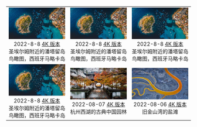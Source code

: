|     |     |     | 
|:---:|:---:|:---:| 
|![](./static/圣埃尔姆附近的潘塔留岛鸟瞰图，西班牙马略卡岛preview.jpg)<br> 2022-8-8 [4K 版本]({item.file4kUrl}) <br> 圣埃尔姆附近的潘塔留岛鸟瞰图，西班牙马略卡岛|![](./static/圣埃尔姆附近的潘塔留岛鸟瞰图，西班牙马略卡岛preview.jpg)<br> 2022-8-8 [4K 版本]({item.file4kUrl}) <br> 圣埃尔姆附近的潘塔留岛鸟瞰图，西班牙马略卡岛|![](./static/圣埃尔姆附近的潘塔留岛鸟瞰图，西班牙马略卡岛preview.jpg)<br> 2022-8-8 [4K 版本]({item.file4kUrl}) <br> 圣埃尔姆附近的潘塔留岛鸟瞰图，西班牙马略卡岛|
|![](./static/圣埃尔姆附近的潘塔留岛鸟瞰图，西班牙马略卡岛preview.jpg)<br> 2022-8-8 [4K 版本]({item.file4kUrl}) <br> 圣埃尔姆附近的潘塔留岛鸟瞰图，西班牙马略卡岛|![](./static/杭州西湖的古典中国园林preview.jpg)<br> 2022-08-07 [4K 版本]({item.file4kUrl}) <br> 杭州西湖的古典中国园林|![](./static/旧金山湾的盐滩preview.jpeg)<br> 2022-08-06 [4K 版本]({item.file4kUrl}) <br> 旧金山湾的盐滩|
